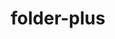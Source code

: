 ---
title: folder-plus
unicode_regular: \eb4d
unicode_bold: \eb4c
unicode_solid: \eb4e
unicode_brand: 
---